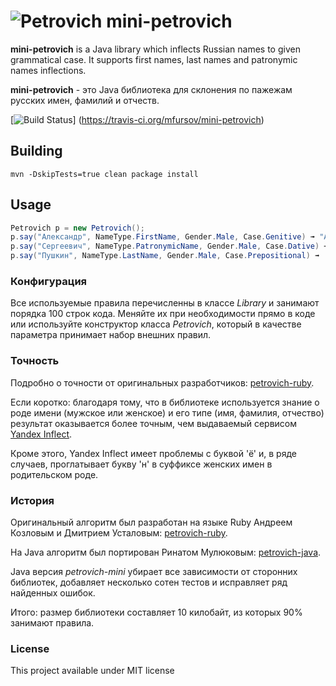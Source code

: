 ![Petrovich](petrovich.png) mini-petrovich
==========================================

__mini-petrovich__ is a Java library which inflects Russian names to given grammatical case. It supports first names, last names and patronymic names inflections.

__mini-petrovich__  - это Java библиотека для склонения по пажежам русских имен, фамилий и отчеств.

[![Build Status](https://travis-ci.org/mfursov/mini-petrovich.svg?branch=master)]	(https://travis-ci.org/mfursov/mini-petrovich)

## Building

```
mvn -DskipTests=true clean package install
```

## Usage

```java
Petrovich p = new Petrovich();
p.say("Александр", NameType.FirstName, Gender.Male, Case.Genitive) ➟ "Александра"
p.say("Сергеевич", NameType.PatronymicName, Gender.Male, Case.Dative) ➟ "Сергеевичу"
p.say("Пушкин", NameType.LastName, Gender.Male, Case.Prepositional) ➟  "Пушкине"
```

### Конфигурация

Все используемые правила перечисленны в классе *Library* и занимают порядка 100 строк кода. 
Меняйте их при необходимости прямо в коде или используйте конструктор класса *Petrovich*, который в качестве параметра принимает набор внешних правил. 

### Точность

Подробно о точности от оригинальных разработчиков: [petrovich-ruby](https://github.com/petrovich/petrovich-ruby#Оценка-аккуратности).

Если коротко: благодаря тому, что в библиотеке используется знание о роде имени (мужское или женское) и его типе (имя, фамилия, отчество) результат оказывается более точным,
чем выдаваемый сервисом [Yandex Inflect](https://export.yandex.ru/inflect.xml?name=%D0%9F%D0%B5%D1%82%D1%80%D0%BE%D0%B2%D0%B8%D1%87). 

Кроме этого, Yandex Inflect имеет проблемы с буквой 'ё' и, в ряде случаев, проглатывает букву 'н' в суффиксе женских имен в родительском роде.


### История

Оригинальный алгоритм был разработан на языке Ruby Андреем Козловым и Дмитрием Усталовым: [petrovich-ruby](https://github.com/petrovich/petrovich-ruby).

На Java алгоритм был портирован Ринатом Мулюковым: [petrovich-java](https://github.com/petrovich/petrovich-java).
 
Java версия *petrovich-mini* убирает все зависимости от сторонних библиотек, добавляет несколько сотен тестов и исправляет ряд найденных ошибок.

Итого: размер библиотеки составляет 10 килобайт, из которых 90% занимают правила. 
  

### License

This project available under MIT license